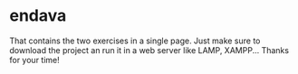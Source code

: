 # endava
That contains the two exercises in a single page. Just make sure to download the project an run it in a web server like LAMP, XAMPP...
Thanks for your time!
